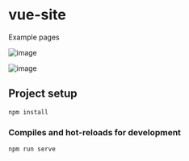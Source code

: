 # vue-site

Example pages

![image](https://user-images.githubusercontent.com/43857043/156257212-7de91553-fad9-40cb-88d2-07e792fb2c97.png)

![image](https://user-images.githubusercontent.com/43857043/156257282-99a5ec53-bb7a-49aa-9e08-4dab811cc7c9.png)

## Project setup
```
npm install
```

### Compiles and hot-reloads for development
```
npm run serve
```
